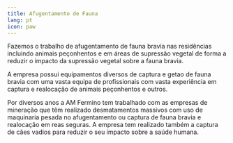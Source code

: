 ```yaml
---
title: Afugentamento de Fauna
lang: pt
icon: paw
---
```

Fazemos o trabalho de afugentamento de fauna bravia nas residências incluindo animais peçonhentos e em áreas de supressão vegetal de forma a reduzir o impacto da supressão vegetal sobre a fauna bravia.

A empresa possui equipamentos diversos de captura e getao de fauna bravia com uma vasta equipa de profissionais com vasta experiência em captura e realocação de animais peçonhentos e outros.

Por diversos anos a AM Fermino tem trabalhado com as empresas de mineração que têm realizado desmatamentos massivos com uso de maquinaria pesada no afugentamento ou captura de fauna bravia e realocação em reas seguras. A empresa tem realizado também a captura de cães vadios para reduzir o seu impacto sobre a saúde humana.